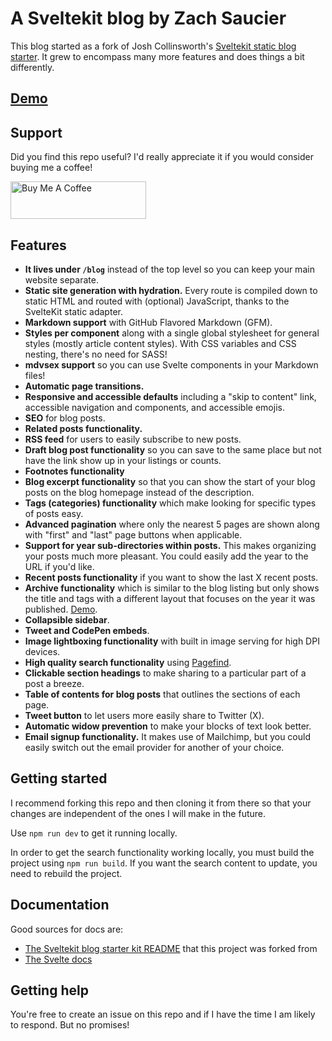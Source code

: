 # A Sveltekit blog by Zach Saucier

This blog started as a fork of Josh Collinsworth's [Sveltekit static blog starter](https://github.com/josh-collinsworth/sveltekit-blog-starter). It grew to encompass many more features and does things a bit differently.

## [Demo](https://zachsaucier.com/blog/)

## Support

Did you find this repo useful? I'd really appreciate it if you would consider buying me a coffee!

<a href="https://www.buymeacoffee.com/zachsaucier" target="_blank"><img src="https://cdn.buymeacoffee.com/buttons/v2/arial-yellow.png" alt="Buy Me A Coffee" style="height: 60px !important;width: 217px !important;" ></a>

## Features

- **It lives under `/blog`** instead of the top level so you can keep your main website separate.
- **Static site generation with hydration.** Every route is compiled down to static HTML and routed with (optional) JavaScript, thanks to the SvelteKit static adapter.
- **Markdown support** with GitHub Flavored Markdown (GFM).
- **Styles per component** along with a single global stylesheet for general styles (mostly article content styles). With CSS variables and CSS nesting, there's no need for SASS!
- **mdvsex support** so you can use Svelte components in your Markdown files!
- **Automatic page transitions.**
- **Responsive and accessible defaults** including a "skip to content" link, accessible navigation and components, and accessible emojis.
- **SEO** for blog posts.
- **Related posts functionality.**
- **RSS feed** for users to easily subscribe to new posts.
- **Draft blog post functionality** so you can save to the same place but not have the link show up in your listings or counts.
- **Footnotes functionality**
- **Blog excerpt functionality** so that you can show the start of your blog posts on the blog homepage instead of the description.
- **Tags (categories) functionality** which make looking for specific types of posts easy.
- **Advanced pagination** where only the nearest 5 pages are shown along with "first" and "last" page buttons when applicable.
- **Support for year sub-directories within posts.** This makes organizing your posts much more pleasant. You could easily add the year to the URL if you'd like.
- **Recent posts functionality** if you want to show the last X recent posts.
- **Archive functionality** which is similar to the blog listing but only shows the title and tags with a different layout that focuses on the year it was published. [Demo](https://zachsaucier.com/blog/archive/).
- **Collapsible sidebar**.
- **Tweet and CodePen embeds**.
- **Image lightboxing functionality** with built in image serving for high DPI devices.
- **High quality search functionality** using [Pagefind](https://pagefind.app/).
- **Clickable section headings** to make sharing to a particular part of a post a breeze.
- **Table of contents for blog posts** that outlines the sections of each page.
- **Tweet button** to let users more easily share to Twitter (X).
- **Automatic widow prevention** to make your blocks of text look better.
- **Email signup functionality.** It makes use of Mailchimp, but you could easily switch out the email provider for another of your choice.

## Getting started

I recommend forking this repo and then cloning it from there so that your changes are independent of the ones I will make in the future.

Use `npm run dev` to get it running locally.

In order to get the search functionality working locally, you must build the project using `npm run build`. If you want the search content to update, you need to rebuild the project.

## Documentation

Good sources for docs are:

- [The Sveltekit blog starter kit README](https://github.com/josh-collinsworth/sveltekit-blog-starter) that this project was forked from
- [The Svelte docs](https://kit.svelte.dev/docs)

## Getting help

You're free to create an issue on this repo and if I have the time I am likely to respond. But no promises!
